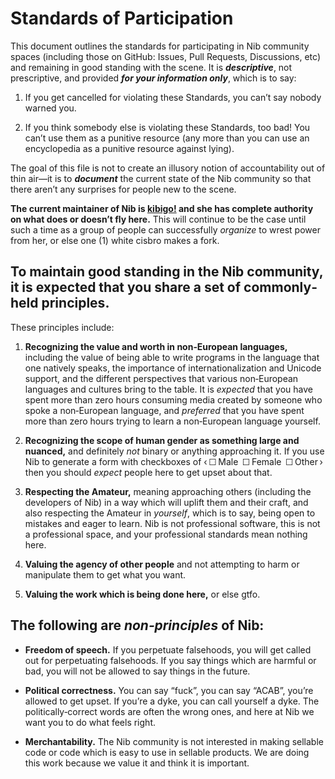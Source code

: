 #  Standards of Participation  #

This document outlines the standards for participating in Nib community spaces (including those on GitHub: Issues, Pull Requests, Discussions, etc) and remaining in good standing with the scene.
It is **_descriptive_**, not prescriptive, and provided **_for your information only_**, which is to say:

01. If you get cancelled for violating these Standards, you can’t say nobody warned you.

02. If you think somebody else is violating these Standards, too bad!
    You can’t use them as a punitive resource (any more than you can use an encyclopedia as a punitive resource against lying).

The goal of this file is not to create an illusory notion of accountability out of thin air—it is to **_document_** the current state of the Nib community so that there aren’t any surprises for people new to the scene.

**The current maintainer of Nib is [kibigo!](https://github.com/marrus-sh) and she has complete authority on what does or doesn’t fly here.**
This will continue to be the case until such a time as a group of people can successfully *organize* to wrest power from her, or else one (1) white cisbro makes a fork.

##  To maintain good standing in the Nib community, it is expected that you share a set of commonly‐held principles.  ##

These principles include:

01. **Recognizing the value and worth in non‐European languages,** including the value of being able to write programs in the language that one natively speaks, the importance of internationalization and Unicode support, and the different perspectives that various non‐European languages and cultures bring to the table.
    It is *expected* that you have spent more than zero hours consuming media created by someone who spoke a non‐European language, and *preferred* that you have spent more than zero hours trying to learn a non‐European language yourself.

02. **Recognizing the scope of human gender as something large and nuanced,** and definitely *not* binary or anything approaching it.
    If you use Nib to generate a form with checkboxes of ‹ ☐ Male  ☐ Female  ☐ Other › then you should *expect* people here to get upset about that.

03. **Respecting the Amateur,** meaning approaching others (including the developers of Nib) in a way which will uplift them and their craft, and also respecting the Amateur in *yourself*, which is to say, being open to mistakes and eager to learn.
    Nib is not professional software, this is not a professional space, and your professional standards mean nothing here.

04. **Valuing the agency of other people** and not attempting to harm or manipulate them to get what you want.

05. **Valuing the work which is being done here,** or else gtfo.

##  The following are *non‐principles* of Nib:  ##

 +  **Freedom of speech.**
    If you perpetuate falsehoods, you will get called out for perpetuating falsehoods.
    If you say things which are harmful or bad, you will not be allowed to say things in the future.

 +  **Political correctness.**
    You can say “fuck”, you can say “ACAB”, you’re allowed to get upset.
    If you’re a dyke, you can call yourself a dyke.
    The politically‐correct words are often the wrong ones, and here at Nib we want you to do what feels right.

 +  **Merchantability.**
    The Nib community is not interested in making sellable code or code which is easy to use in sellable products.
    We are doing this work because we value it and think it is important.
